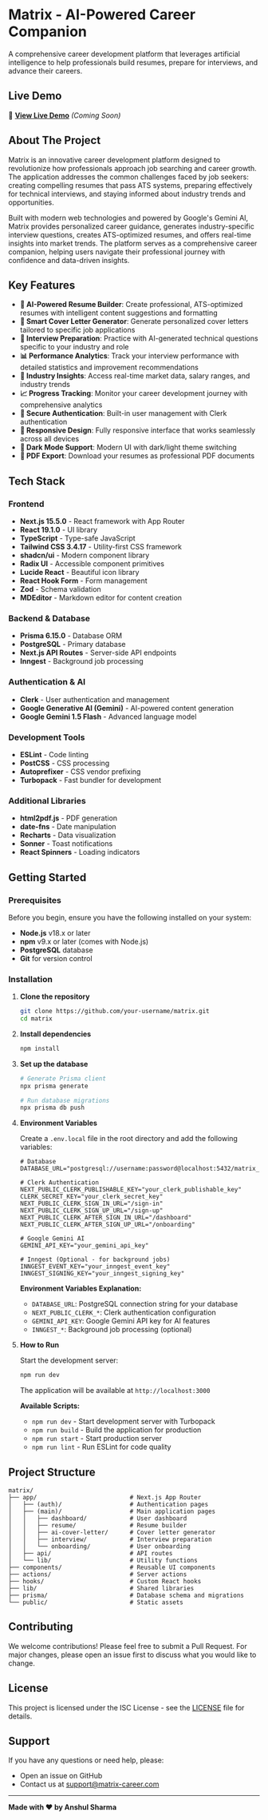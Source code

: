 # Matrix - AI-Powered Career Companion

A comprehensive career development platform that leverages artificial intelligence to help professionals build resumes, prepare for interviews, and advance their careers.

## Live Demo

🚀 **[View Live Demo](https://your-demo-url.com)** *(Coming Soon)*

## About The Project

Matrix is an innovative career development platform designed to revolutionize how professionals approach job searching and career growth. The application addresses the common challenges faced by job seekers: creating compelling resumes that pass ATS systems, preparing effectively for technical interviews, and staying informed about industry trends and opportunities.

Built with modern web technologies and powered by Google's Gemini AI, Matrix provides personalized career guidance, generates industry-specific interview questions, creates ATS-optimized resumes, and offers real-time insights into market trends. The platform serves as a comprehensive career companion, helping users navigate their professional journey with confidence and data-driven insights.

## Key Features

- **🤖 AI-Powered Resume Builder**: Create professional, ATS-optimized resumes with intelligent content suggestions and formatting
- **📝 Smart Cover Letter Generator**: Generate personalized cover letters tailored to specific job applications
- **🎯 Interview Preparation**: Practice with AI-generated technical questions specific to your industry and role
- **📊 Performance Analytics**: Track your interview performance with detailed statistics and improvement recommendations
- **🏢 Industry Insights**: Access real-time market data, salary ranges, and industry trends
- **📈 Progress Tracking**: Monitor your career development journey with comprehensive analytics
- **🔐 Secure Authentication**: Built-in user management with Clerk authentication
- **📱 Responsive Design**: Fully responsive interface that works seamlessly across all devices
- **🌙 Dark Mode Support**: Modern UI with dark/light theme switching
- **📄 PDF Export**: Download your resumes as professional PDF documents

## Tech Stack

### Frontend
- **Next.js 15.5.0** - React framework with App Router
- **React 19.1.0** - UI library
- **TypeScript** - Type-safe JavaScript
- **Tailwind CSS 3.4.17** - Utility-first CSS framework
- **shadcn/ui** - Modern component library
- **Radix UI** - Accessible component primitives
- **Lucide React** - Beautiful icon library
- **React Hook Form** - Form management
- **Zod** - Schema validation
- **MDEditor** - Markdown editor for content creation

### Backend & Database
- **Prisma 6.15.0** - Database ORM
- **PostgreSQL** - Primary database
- **Next.js API Routes** - Server-side API endpoints
- **Inngest** - Background job processing

### Authentication & AI
- **Clerk** - User authentication and management
- **Google Generative AI (Gemini)** - AI-powered content generation
- **Google Gemini 1.5 Flash** - Advanced language model

### Development Tools
- **ESLint** - Code linting
- **PostCSS** - CSS processing
- **Autoprefixer** - CSS vendor prefixing
- **Turbopack** - Fast bundler for development

### Additional Libraries
- **html2pdf.js** - PDF generation
- **date-fns** - Date manipulation
- **Recharts** - Data visualization
- **Sonner** - Toast notifications
- **React Spinners** - Loading indicators

## Getting Started

### Prerequisites

Before you begin, ensure you have the following installed on your system:

- **Node.js** v18.x or later
- **npm** v9.x or later (comes with Node.js)
- **PostgreSQL** database
- **Git** for version control

### Installation

1. **Clone the repository**
   ```bash
   git clone https://github.com/your-username/matrix.git
   cd matrix
   ```

2. **Install dependencies**
   ```bash
   npm install
   ```

3. **Set up the database**
   ```bash
   # Generate Prisma client
   npx prisma generate
   
   # Run database migrations
   npx prisma db push
   ```

4. **Environment Variables**

   Create a `.env.local` file in the root directory and add the following variables:

   ```env
   # Database
   DATABASE_URL="postgresql://username:password@localhost:5432/matrix_db"

   # Clerk Authentication
   NEXT_PUBLIC_CLERK_PUBLISHABLE_KEY="your_clerk_publishable_key"
   CLERK_SECRET_KEY="your_clerk_secret_key"
   NEXT_PUBLIC_CLERK_SIGN_IN_URL="/sign-in"
   NEXT_PUBLIC_CLERK_SIGN_UP_URL="/sign-up"
   NEXT_PUBLIC_CLERK_AFTER_SIGN_IN_URL="/dashboard"
   NEXT_PUBLIC_CLERK_AFTER_SIGN_UP_URL="/onboarding"

   # Google Gemini AI
   GEMINI_API_KEY="your_gemini_api_key"

   # Inngest (Optional - for background jobs)
   INNGEST_EVENT_KEY="your_inngest_event_key"
   INNGEST_SIGNING_KEY="your_inngest_signing_key"
   ```

   **Environment Variables Explanation:**
   - `DATABASE_URL`: PostgreSQL connection string for your database
   - `NEXT_PUBLIC_CLERK_*`: Clerk authentication configuration
   - `GEMINI_API_KEY`: Google Gemini API key for AI features
   - `INNGEST_*`: Background job processing (optional)

5. **How to Run**

   Start the development server:
   ```bash
   npm run dev
   ```

   The application will be available at `http://localhost:3000`

   **Available Scripts:**
   - `npm run dev` - Start development server with Turbopack
   - `npm run build` - Build the application for production
   - `npm run start` - Start production server
   - `npm run lint` - Run ESLint for code quality

## Project Structure

```
matrix/
├── app/                          # Next.js App Router
│   ├── (auth)/                   # Authentication pages
│   ├── (main)/                   # Main application pages
│   │   ├── dashboard/            # User dashboard
│   │   ├── resume/               # Resume builder
│   │   ├── ai-cover-letter/      # Cover letter generator
│   │   ├── interview/            # Interview preparation
│   │   └── onboarding/           # User onboarding
│   ├── api/                      # API routes
│   └── lib/                      # Utility functions
├── components/                   # Reusable UI components
├── actions/                      # Server actions
├── hooks/                        # Custom React hooks
├── lib/                          # Shared libraries
├── prisma/                       # Database schema and migrations
└── public/                       # Static assets
```

## Contributing

We welcome contributions! Please feel free to submit a Pull Request. For major changes, please open an issue first to discuss what you would like to change.

## License

This project is licensed under the ISC License - see the [LICENSE](LICENSE) file for details.

## Support

If you have any questions or need help, please:
- Open an issue on GitHub
- Contact us at support@matrix-career.com

---

**Made with ❤️ by Anshul Sharma**